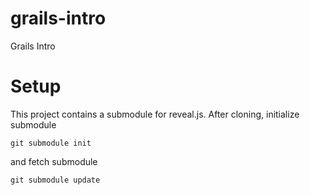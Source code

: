 grails-intro
============

Grails Intro

Setup
=========
This project contains a submodule for reveal.js.
After cloning, initialize submodule

	git submodule init

and fetch submodule

	git submodule update

